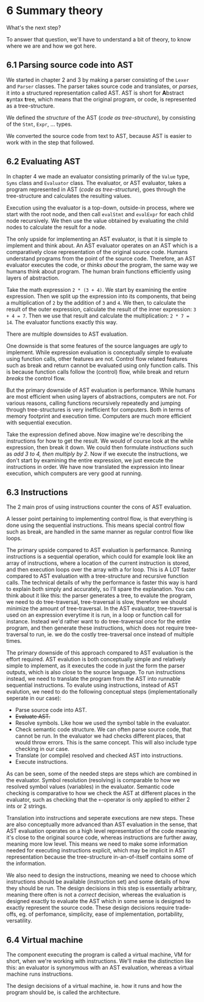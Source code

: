 
# 6 Summary theory

What's the next step?

To answer that question, we'll have to understand a bit of theory, to know where we are and how we got here.

## 6.1 Parsing source code into AST

We started in chapter 2 and 3 by making a parser consisting of the `Lexer` and `Parser` classes. The parser takes source code and translates, or *parses*, it into a structured representation called AST. AST is short for **A**bstract **s**yntax **t**ree, which means that the original program, or code, is represented as a tree-structure.

We defined the *structure* of the AST (*code as tree-structure*), by consisting of the `Stmt`, `Expr`, ... types.

We converted the source code from text to AST, because AST is easier to work with in the step that followed.

## 6.2 Evaluating AST

In chapter 4 we made an evaluator consisting primarily of the `Value` type, `Syms` class and `Evaluator` class. The evaluator, or AST evaluator, takes a program represented in AST (*code as tree-structure*), goes through the tree-structure and calculates the resulting values.

Execution using the evaluator is a top-down, outside-in process, where we start with the root node, and then call `evalStmt` and `evalExpr` for each child node recursively. We then use the value obtained by evaluating the child nodes to calculate the result for a node.

The only upside for implementing an AST evaluator, is that it is simple to implement and think about. An AST evaluator operates on an AST which is a comparatively close representation of the original source code. Humans understand programs from the point of the source code. Therefore, an AST evaluator executes the code, or *thinks about* the program, the same way we humans think about program. The human brain functions efficiently using layers of abstraction.

Take the math expression `2 * (3 + 4)`. We start by examining the entire expression. Then we split up the expression into its components, that being a multiplication of `2` by the addition of `3` and `4`. We then, to calculate the result of the outer expression, calculate the result of the inner expression: `3 + 4 = 7`. Then we use that result and calculate the multiplication: `2 * 7 = 14`. The evaluator functions exactly this way.

There are multiple downsides to AST evaluation.

One downside is that some features of the source languages are *ugly* to implement. While expression evaluation is conceptually simple to evaluate using function calls, other features are not. Control flow related features such as break and return cannot be evaluated using only function calls. This is because function calls follow the (control) flow, while break and return *breaks* the control flow.

But the primary downside of AST evaluation is performance. While humans are most efficient when using layers of abstractions, computers are not. For various reasons, calling functions recursively repeatedly and jumping through tree-structures is very inefficient for computers. Both in terms of memory footprint and execution time. Computers are much more efficient with sequential execution.

Take the expression defined above. Now imagine we're describing the instructions for how to get the result. We would of course look at the while expression, then break it down. We could then formulate *instructions* such as *add 3 to 4, then multiply by 2*. Now if we execute the instructions, we don't start by examining the entire expression, we just execute the instructions in order. We have now translated the expression into linear execution, which computers are very good at running.

## 6.3 Instructions

The 2 main pros of using instructions counter the cons of AST evaluation.

A lesser point pertaining to implementing control flow, is that everything is done using the sequential instructions. This means special control flow such as break, are handled in the same manner as regular control flow like loops.

The primary upside compared to AST evaluation is performance. Running instructions is a sequential operation, which could for example look like an array of instructions, where a location of the current instruction is stored, and then execution loops over the array with a for loop. This is A LOT faster compared to AST evaluation with a tree-structure and recursive function calls. The technical details of why the performance is faster this way is hard to explain both simply and accurately, so I'll spare the explanation. You can think about it like this: the parser generates a tree, to evalute the program, we need to do tree-traversal, tree-traversal is slow, therefore we should minimize the amount of tree-traversal. In the AST evaluator, tree-traversal is used on an expression everytime it is run, in a loop or function call for instance. Instead we'd rather want to do tree-traversal once for the entire program, and then generate these instructions, which does not require tree-traversal to run, ie. we do the costly tree-traversal once instead of multiple times.

The primary downside of this approach compared to AST evaluation is the effort required. AST evalution is both conceptually simple and relatively simple to implement, as it executes the code in just the form the parser outputs, which is also close to the source language. To run instructions instead, we need to translate the program from the AST into runnable sequential instructions. To evalute using instructions, instead of AST evalution, we need to do the following conceptual steps (implementationally seperate in our case):

- Parse source code into AST.
- ~~Evaluate AST.~~
- Resolve symbols. Like how we used the symbol table in the evaluator.
- Check semantic code structure. We can often parse source code, that cannot be run. In the evaluator we had checks different places, that would throw errors. This is the same concept. This will also include type checking in our case.
- Translate (or compile) resolved and checked AST into instructions.
- Execute instructions.

As can be seen, some of the needed steps are steps which are combined in the evaluator. Symbol resolution (resolving) is comparable to how we resolved symbol values (variables) in the evaluator. Semantic code checking is comparative to how we check the AST at different places in the evaluator, such as checking that the `+`-operator is only applied to either 2 ints or 2 strings.

Translation into instructions and seperate executions are new steps. These are also conceptually more advanced than AST evaluation in the sense, that AST evaluation operates on a high level representation of the code meaning it's close to the original source code, whereas instructions are further away, meaning more low level. This means we need to make some information needed for executing instructions explicit, which may be implicit in AST representation because the tree-structure in-an-of-itself contains some of the information.

We also need to design the instructions, meaning we need to choose which instructions should be available (instruction set) and some details of how they should be run. The design decisions in this step is essentially arbitrary, meaning there often is not a *correct* decision, whereas the evaluation is designed exactly to evaluate the AST which in some sense is designed to exactly represent the source code. These design decisions require trade-offs, eg. of perfomance, simplicity, ease of implementation, portability, versatility.

## 6.4 Virtual machine

The component executing the program is called a virtual machine, VM for short, when we're working with instructions. We'll make the distinction like this: an evaluator is synonymous with an AST evaluation, whereas a virtual machine runs instructions.

The design decisions of a virtual machine, ie. how it runs and how the program should be, is called the architecture.




